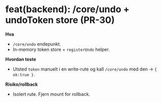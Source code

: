 # feat(backend): /core/undo + undoToken store (PR-30)

**Hva**
- `/core/undo` endepunkt.
- In-memory token store + `registerUndo` helper.

**Hvordan teste**
- Utsted `token` manuelt i en write-rute og kall `/core/undo` med den → `{ ok:true }`.

**Risiko/rollback**
- Isolert rute. Fjern mount for rollback.